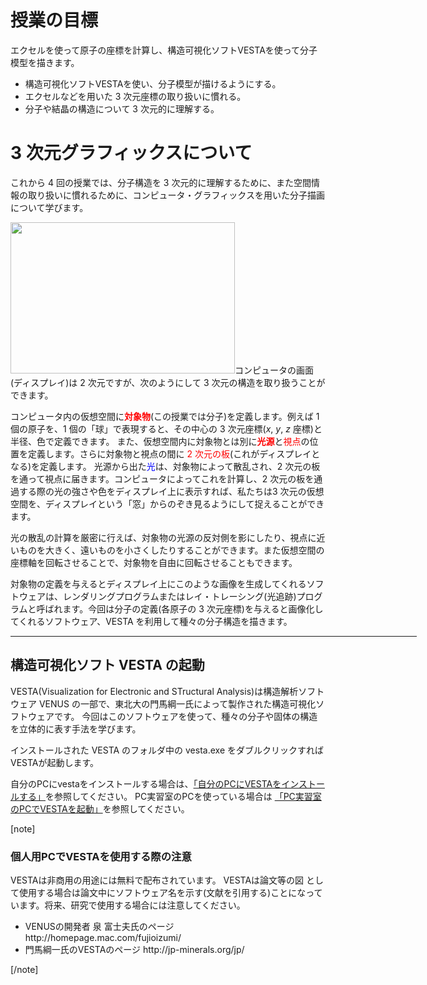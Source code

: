 # 授業の目標

エクセルを使って原子の座標を計算し、構造可視化ソフトVESTAを使って分子模型を描きます。

- 構造可視化ソフトVESTAを使い、分子模型が描けるようにする。
- エクセルなどを用いた 3 次元座標の取り扱いに慣れる。
- 分子や結晶の構造について 3 次元的に理解する。

# 3 次元グラフィックスについて
これから 4 回の授業では、分子構造を 3 次元的に理解するために、また空間情報の取り扱いに慣れるために、コンピュータ・グラフィックスを用いた分子描画について学びます。

<img class="alignright size-full wp-image-3190" title="3D3" src="http://science.shinshu-u.ac.jp/~tiiyama/wp-content/uploads/2011/07/3D3.jpg" alt="" width="359" height="242" />コンピュータの画面(ディスプレイ)は 2 次元ですが、次のようにして 3 次元の構造を取り扱うことができます。

コンピュータ内の仮想空間に<strong><span style="color: #ff0000;">対象物</span></strong>(この授業では分子)を定義します。例えば 1 個の原子を、1 個の「球」で表現すると、その中心の 3 次元座標(<em>x</em>, <em>y</em>, <em>z</em> 座標)と半径、色で定義できます。
また、仮想空間内に対象物とは別に<strong><span style="color: #ff0000;">光源</span></strong>と<span style="color: #ff0000;">視点</span>の位置を定義します。さらに対象物と視点の間に <span style="color: #ff0000;">2 次元の板</span>(これがディスプレイとなる)を定義します。
光源から出た<span style="color: #0000ff;">光</span>は、対象物によって散乱され、2 次元の板を通って視点に届きます。コンピュータによってこれを計算し、2 次元の板を通過する際の光の強さや色をディスプレイ上に表示すれば、私たちは3 次元の仮想空間を、ディスプレイという「窓」からのぞき見るようにして捉えることができます。

光の散乱の計算を厳密に行えば、対象物の光源の反対側を影にしたり、視点に近いものを大きく、遠いものを小さくしたりすることができます。また仮想空間の座標軸を回転させることで、対象物を自由に回転させることもできます。

対象物の定義を与えるとディスプレイ上にこのような画像を生成してくれるソフトウェアは、レンダリングプログラムまたはレイ・トレーシング(光追跡)プログラムと呼ばれます。今回は分子の定義(各原子の 3 次元座標)を与えると画像化してくれるソフトウェア、VESTA を利用して種々の分子構造を描きます。

<hr style="width: 650px;" />

<h2>構造可視化ソフト VESTA の起動</h2>
VESTA(Visualization for Electronic and STructural Analysis)は構造解析ソフトウェア VENUS の一部で、東北大の門馬綱一氏によって製作された構造可視化ソフトウェアです。
今回はこのソフトウェアを使って、種々の分子や固体の構造を立体的に表す手法を学びます。

インストールされた VESTA のフォルダ中の vesta.exe をダブルクリックすれば VESTAが起動します。

自分のPCにvestaをインストールする場合は、<a href="http://science.shinshu-u.ac.jp/~tiiyama/?page_id=194409">「自分のPCにVESTAをインストールする」</a>を参照してください。
PC実習室のPCを使っている場合は <a href="http://science.shinshu-u.ac.jp/~tiiyama/?page_id=195281">「PC実習室のPCでVESTAを起動」</a>を参照してください。

[note]
<h3>個人用PCでVESTAを使用する際の注意</h3>
VESTAは非商用の用途には無料で配布されています。
VESTAは論文等の図 として使用する場合は論文中にソフトウェア名を示す(文献を引用する)ことになっています。将来、研究で使用する場合には注意してください。
<ul>
 	<li>VENUSの開発者 泉 富士夫氏のページ
http://homepage.mac.com/fujioizumi/</li>
 	<li>門馬綱一氏のVESTAのページ
http://jp-minerals.org/jp/</li>
</ul>
[/note]
